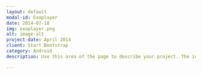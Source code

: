 ```yaml
---
layout: default
modal-id: Exoplayer
date: 2014-07-18
img: exoplayer.png
alt: image-alt
project-date: April 2014
client: Start Bootstrap
category: Android
description: Use this area of the page to describe your project. The icon above is part of a free icon set by <a href="https://sellfy.com/p/8Q9P/jV3VZ/">Flat Icons</a>. On their website, you can download their free set with 16 icons, or you can purchase the entire set with 146 icons for only $12!

---
```

